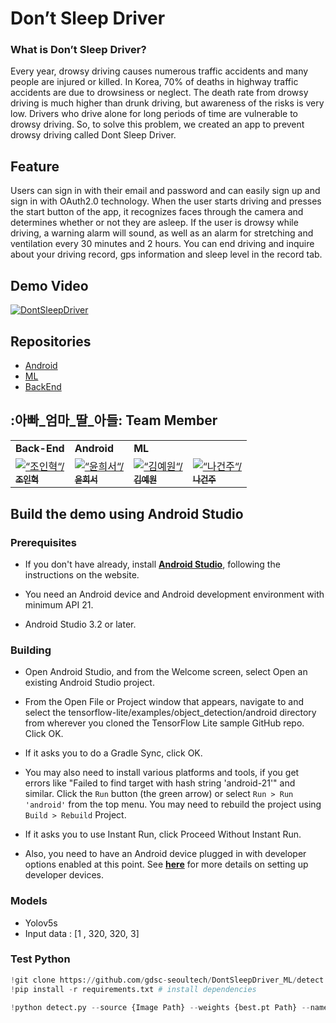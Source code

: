 # Don’t Sleep Driver
### What is Don’t Sleep Driver?
Every year, drowsy driving causes numerous traffic accidents and many people are injured or killed. In Korea, 70% of deaths in highway traffic accidents are due to drowsiness or neglect.
The death rate from drowsy driving is much higher than drunk driving, but awareness of the risks is very low. Drivers who drive alone for long periods of time are vulnerable to drowsy driving.
So, to solve this problem, we created an app to prevent drowsy driving called Dont Sleep Driver.
## Feature
Users can sign in with their email and password and can easily sign up and sign in with OAuth2.0 technology.
When the user starts driving and presses the start button of the app, it recognizes faces through the camera and determines whether or not they are asleep.
If the user is drowsy while driving, a warning alarm will sound, as well as an alarm for stretching and ventilation every 30 minutes and 2 hours.
You can end driving and inquire about your driving record, gps information and sleep level in the record tab.
## Demo Video
[![DontSleepDriver](https://user-images.githubusercontent.com/28949213/160598053-71f9ecef-3304-46b9-bb6c-170dade75c15.png)](https://youtu.be/OeRTsWqkZ1Y)
## Repositories
- [Android](https://github.com/gdsc-seoultech/DontSleepDriver_Android)
- [ML](https://github.com/gdsc-seoultech/DontSleepDriver_ML)
- [BackEnd](https://github.com/gdsc-seoultech/DontSleepDriver_Back)
## :아빠_엄마_딸_아들: Team Member
<table algin=“center”>
   <tr>
      <td colspan=“2" align=“center”><strong>Back-End</strong></td>
      <td colspan=“1" align=“center”><strong>Android</strong></td>
      <td colspan=“1" align=“center”><strong>ML</strong></td>
   </tr>
  <tr>
     <td align=“center”>
        <a href=“https://github.com/InHyeok-J”><img src=“https://avatars.githubusercontent.com/u/28949213?v=4” width=“150px” alt=“조인혁“/><br /><sub><b>조인혁</b></sub></a>
     </td>
    <td align=“center”>
    <a href=“https://github.com/ehrwk”><img src=“https://avatars.githubusercontent.com/u/81352045?v=4” width=“150px;” alt=“윤희서“/><br /><sub><b>윤희서</b></sub></a><br />
    </td>
     <td align=“center”>
        <a href=“https://github.com/comye1”><img src=“https://avatars.githubusercontent.com/u/50735594?v=4” width=“150px” alt=“김예원“/><br /><sub><b>김예원</b></sub></a>
     </td>
     <td align=“center”>
        <a href=“https://github.com/keonju2”><img src=“https://avatars.githubusercontent.com/u/54880474?v=4” width=“150px” alt=“나건주“/><br /><sub><b>나건주</b></sub></a>
  <tr>
</table>


## Build the demo using Android Studio

### Prerequisites

*   If you don't have already, install
    **[Android Studio](https://developer.android.com/studio/index.html)**,
    following the instructions on the website.

*   You need an Android device and Android development environment with minimum
    API 21.

*   Android Studio 3.2 or later.

### Building

*   Open Android Studio, and from the Welcome screen, select Open an existing
    Android Studio project.

*   From the Open File or Project window that appears, navigate to and select
    the tensorflow-lite/examples/object_detection/android directory from
    wherever you cloned the TensorFlow Lite sample GitHub repo. Click OK.

*   If it asks you to do a Gradle Sync, click OK.

*   You may also need to install various platforms and tools, if you get errors
    like "Failed to find target with hash string 'android-21'" and similar.
    Click the `Run` button (the green arrow) or select `Run > Run 'android'`
    from the top menu. You may need to rebuild the project using `Build >
    Rebuild` Project.

*   If it asks you to use Instant Run, click Proceed Without Instant Run.

*   Also, you need to have an Android device plugged in with developer options
    enabled at this point. See
    **[here](https://developer.android.com/studio/run/device)** for more details
    on setting up developer devices.

### Models

*   Yolov5s
*   Input data : [1 , 320, 320, 3]

### Test Python  
  
```python
!git clone https://github.com/gdsc-seoultech/DontSleepDriver_ML/detect  # clone repo  
!pip install -r requirements.txt # install dependencies  

!python detect.py --source {Image Path} --weights {best.pt Path} --name exp  
```
